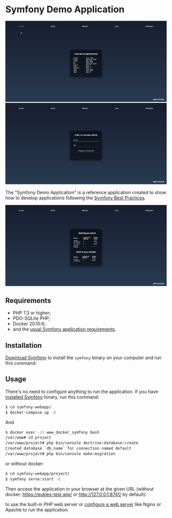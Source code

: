 Symfony Demo Application
========================

![Screenshot](assets/accueil.png)
![Screenshot](assets/client.png)

The "Symfony Demo Application" is a reference application created to show how to develop applications following the [Symfony Best Practices][1].

![Screenshot](assets/statistique.png)

Requirements
------------

  * PHP 7.3 or higher;
  * PDO-SQLite PHP;
  * Docker 20.10.6;
  * and the [usual Symfony application requirements][2].

Installation
------------

[Download Symfony][4] to install the `symfony` binary on your computer and run
this command:

Usage
-----

There's no need to configure anything to run the application. If you have
[installed Symfony][4] binary, run this command:

```bash
$ cd symfony-webapp/
$ docker-compose up -d
```

And

```bash
$ docker exec -it www_docker_symfony bash
/var/www# cd project
/var/www/project# php bin/console doctrine:database:create
Created database `db_name` for connection named default
/var/www/project# php bin/console make:migration
```

or without docker:

```bash
$ cd symfony-webapp/project/
$ symfony serve:start -d
```

Then access the application in your browser at the given URL (without docker: <https://eukles-test.wip/> or <http://127.0.0.1:8741/> by default).

to use the built-in PHP web server or [configure a web server][3] like Nginx or Apache to run the application.

[1]: https://symfony.com/doc/current/best_practices.html
[2]: https://symfony.com/doc/current/reference/requirements.html
[3]: https://symfony.com/doc/current/cookbook/configuration/web_server_configuration.html
[4]: https://symfony.com/download